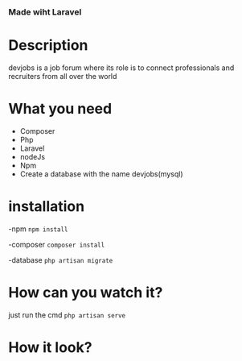### Made wiht Laravel

# Description 

devjobs is a job forum where its role is to connect professionals and recruiters from all over the world

# What you need

- Composer
- Php
- Laravel
- nodeJs
- Npm
- Create a database with the name devjobs(mysql)

# installation

-npm
`npm install`

-composer
`composer install`

-database
`php artisan migrate`

# How can you watch it?

just run the cmd `php artisan serve`

# How it look?


